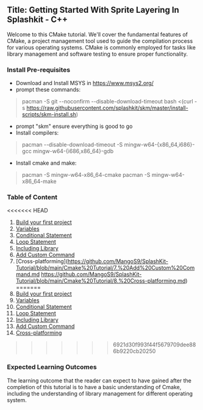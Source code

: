 ﻿## Title: Getting Started With Sprite Layering In Splashkit - C++
Welcome to this CMake tutorial. We'll cover the fundamental features of CMake, a project management tool used to guide the compilation process for various operating systems. CMake is commonly employed for tasks like library management and software testing to ensure proper functionality.
### Install Pre-requisites

- Download and Install MSYS in https://www.msys2.org/
- prompt these commands:
>pacman -S git --noconfirm --disable-download-timeout
>bash <(curl -s https://raw.githubusercontent.com/splashkit/skm/master/install-scripts/skm-install.sh)
- prompt "skm" ensure everything is good to go
- Install compilers:
>pacman --disable-download-timeout -S mingw-w64-{x86_64,i686}-gcc mingw-w64-{i686,x86_64}-gdb
- Install cmake and make:
>pacman -S mingw-w64-x86_64-cmake
>pacman -S mingw-w64-x86_64-make

### Table of Content
<<<<<<< HEAD
1. [Build your first project](https://github.com/MangoS9/SplashKit-Tutorial/blob/main/Cmake%20Tutorial/2.%20Build%20our%20First%20Cmake.md)
2. [Variables](https://github.com/MangoS9/SplashKit-Tutorial/blob/main/Cmake%20Tutorial/3.%20Variables.md)
3. [Conditional Statement](https://github.com/MangoS9/SplashKit-Tutorial/blob/main/Cmake%20Tutorial/4.%20Conditional%20Statement.md)
4. [Loop Statement](https://github.com/MangoS9/SplashKit-Tutorial/blob/main/Cmake%20Tutorial/5.%20Loop%20statement.md)
5. [Including Library](https://github.com/MangoS9/SplashKit-Tutorial/blob/main/Cmake%20Tutorial/6.%20Including%20Library.md)
6. [Add Custom Command](https://github.com/MangoS9/SplashKit-Tutorial/blob/main/Cmake%20Tutorial/7.%20Add%20Custom%20Command.md)
7. [Cross-platforming](https://github.com/MangoS9/SplashKit-Tutorial/blob/main/Cmake%20Tutorial/7.%20Add%20Custom%20Command.md
https://github.com/MangoS9/SplashKit-Tutorial/blob/main/Cmake%20Tutorial/8.%20Cross-platforming.md)
=======
1. [Build your first project](./2.%20Build%20our%20First%20Cmake.md)
2. [Variables](./3.%20Variables.md)
3. [Conditional Statement](./4.%20Conditional%20Statement.md)
4. [Loop Statement](./5.%20Loop%20statement.md)
5. [Including Library](./6.%20Including%20Library.md)
6. [Add Custom Command](./7.%20Add%20Custom%20Command.md)
7. [Cross-platforming](./8.%20Cross-platforming.md)
>>>>>>> 6921d30f993f44f5679709dee886b9220cb20250

### Expected Learning Outcomes
The learning outcome that the reader can expect to have gained after the completion of this tutorial is to have a basic understanding of Cmake, including the understanding of library management for different operating system.


